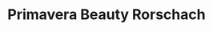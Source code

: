 ---
title: "Primavera Beauty Rorschach"
url: /rorschach/primavera-beauty-rorschach/
shop: Kosmetik
---